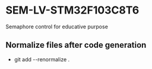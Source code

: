 # SEM-LV-STM32F103C8T6
Semaphore control for educative purpose


## Normalize files after code generation
* git add --renormalize .
